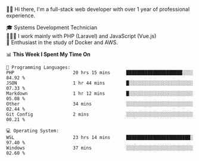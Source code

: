 🧑🏻 Hi there, I'm a full-stack web developer with over 1 year of professional experience.

🎓 Systems Development Technician<br/>
🧑🏻‍💻 I work mainly with PHP (Laravel) and JavaScript (Vue.js)<br/>
📘 Enthusiast in the study of Docker and AWS.<br/>

<!--START_SECTION:waka-->
📊 **This Week I Spent My Time On** 

```text
💬 Programming Languages: 
PHP                      20 hrs 15 mins      █████████████████████░░░░   84.92 % 
JSON                     1 hr 44 mins        █░░░░░░░░░░░░░░░░░░░░░░░░   07.33 % 
Markdown                 1 hr 12 mins        █░░░░░░░░░░░░░░░░░░░░░░░░   05.08 % 
Other                    34 mins             ░░░░░░░░░░░░░░░░░░░░░░░░░   02.44 % 
Git Config               2 mins              ░░░░░░░░░░░░░░░░░░░░░░░░░   00.21 % 

💻 Operating System: 
WSL                      23 hrs 14 mins      ████████████████████████░   97.40 % 
Windows                  37 mins             ░░░░░░░░░░░░░░░░░░░░░░░░░   02.60 % 

```


<!--END_SECTION:waka-->
